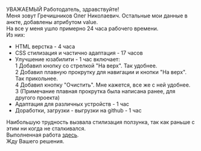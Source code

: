 УВАЖАЕМЫЙ Работодатель, здравствуйте!  
Меня зовут Гречишников Олег Николаевич. Остальные мои данные в анкте, добавлены атрибутом value.    
На все у меня ушло примерно 24 часа рабочего времени.  
Из них:  
* HTML верстка - 4 часа  
* CSS стилизация и частично адаптация - 17 часов  
* Улучшение юзабилити - 1 час включает:  
    1 Добавил кнопку  со стрелкой "На верх". Так удобнее.  
    2 Добавил плавную прокрутку для навигации и кнопки "На верх". Так прикольнее.  
    4 Добавил кнопку "Очистить". Мне кажется, все же с ней удобнее.  
    3 (Примечание плавная прокрутка была написана ранее, для другого проекта)  
* Адаптация для различных устройств - 1 час
* Доработки, загрузки - выгрузки на github - 1 час  
  
Наибольшую трудность вызвала стилизация ползунка, так как раньше с этим ни когда не сталкивался.  
Выполненная работа [здесь](https://gronickwork.github.io/testOnePage.kz/).  
Жду Вашего решения.